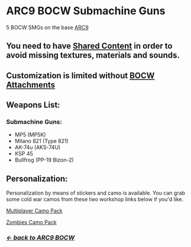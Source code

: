 # ARC9 BOCW Submachine Guns

5 BOCW SMGs on the base [ARC9](https://github.com/HaodongMo/ARC-9)

## You need to have [Shared Content](https://github.com/multinettt/ARC-9_BOCW_Shared_Content) in order to avoid missing textures, materials and sounds.

## Customization is limited without [BOCW Attachments](https://github.com/multinettt/ARC-9_BOCW_Attachments)

## Weapons List:
### Submachine Guns:

- MP5 (MP5K)
- Milano 821 (Type 821)
- AK-74u (AKS-74U)
- KSP 45
- Bullfrog (PP-19 Bizon-2)

## Personalization:

Personalization by means of stickers and camo is available. You can grab some cold war camos from these two workshop links below if you'd like.

[Multiplayer Camo Pack](https://steamcommunity.com/sharedfiles/filedetails/?id=2989163938)

[Zombies Camo Pack](https://steamcommunity.com/sharedfiles/filedetails/?id=2989231579)

### ***[← back to ARC9 BOCW](https://github.com/multinettt/ARC-9_BOCW)***
